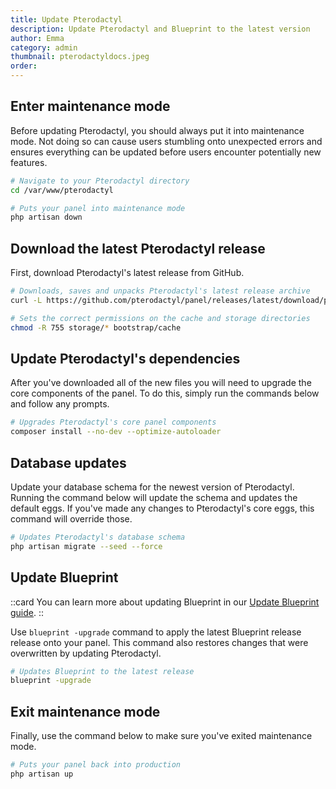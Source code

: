 ```yaml
---
title: Update Pterodactyl
description: Update Pterodactyl and Blueprint to the latest version
author: Emma
category: admin
thumbnail: pterodactyldocs.jpeg
order:
---
```


## Enter maintenance mode

Before updating Pterodactyl, you should always put it into maintenance mode. Not doing so can cause users stumbling onto unexpected errors and ensures everything can be updated before users encounter potentially new features.

```bash
# Navigate to your Pterodactyl directory
cd /var/www/pterodactyl

# Puts your panel into maintenance mode
php artisan down
```

## Download the latest Pterodactyl release

First, download Pterodactyl's latest release from GitHub.

```bash
# Downloads, saves and unpacks Pterodactyl's latest release archive
curl -L https://github.com/pterodactyl/panel/releases/latest/download/panel.tar.gz | tar -xzv

# Sets the correct permissions on the cache and storage directories
chmod -R 755 storage/* bootstrap/cache
```

## Update Pterodactyl's dependencies

After you've downloaded all of the new files you will need to upgrade the core components of the panel. To do this, simply run the commands below and follow any prompts.

```bash
# Upgrades Pterodactyl's core panel components
composer install --no-dev --optimize-autoloader
```

## Database updates

Update your database schema for the newest version of Pterodactyl. Running the command below will update the schema and updates the default eggs. If you've made any changes to Pterodactyl's core eggs, this command will override those.

```bash
# Updates Pterodactyl's database schema
php artisan migrate --seed --force
```

## Update Blueprint

::card
You can learn more about updating Blueprint in our [Update Blueprint guide](/guides/admin/updateblueprint).
::

Use `blueprint -upgrade` command to apply the latest Blueprint release release onto your panel. This command also restores changes that were overwritten by updating Pterodactyl.

```bash
# Updates Blueprint to the latest release
blueprint -upgrade
```

## Exit maintenance mode

Finally, use the command below to make sure you've exited maintenance mode.

```bash
# Puts your panel back into production
php artisan up
```
